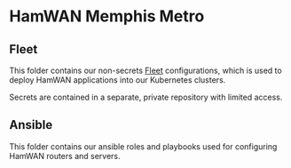 # HamWAN Memphis Metro 

## Fleet

This folder contains our non-secrets [Fleet](https://fleet.rancher.io/) configurations, which is used to deploy HamWAN applications into our Kubernetes clusters.

Secrets are contained in a separate, private repository with limited access.

## Ansible

This folder contains our ansible roles and playbooks used for configuring HamWAN routers and servers.
